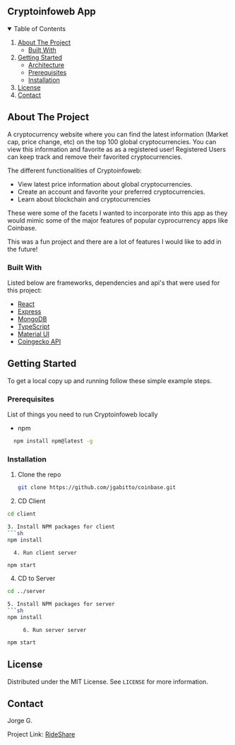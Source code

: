 ## Cryptoinfoweb App

<!-- TABLE OF CONTENTS -->
<details open="open">
  <summary>Table of Contents</summary>
  <ol>
    <li>
      <a href="#about-the-project">About The Project</a>
      <ul>
        <li><a href="#built-with">Built With</a></li>
      </ul>
    </li>
    <li>
      <a href="#getting-started">Getting Started</a>
      <ul>
         <li><a href="#architecture">Architecture</a></li>
        <li><a href="#prerequisites">Prerequisites</a></li>
        <li><a href="#installation">Installation</a></li>
      </ul>
    </li>
    <li><a href="#license">License</a></li>
    <li><a href="#contact">Contact</a></li>
  </ol>
</details>

<!-- ABOUT THE PROJECT -->

## About The Project

A cryptocurrency website where you can find the latest information (Market cap, price change, etc) on the top 100 global cryptocurrencies. You can view this information and favorite as as a registered user! Registered Users can keep track and remove their favorited cryptocurrencies.

The different functionalities of Cryptoinfoweb:

- View latest price information about global cryptocurrencies.
- Create an account and favorite your preferred cryptocurrencies.
- Learn about blockchain and cryptocurrencies

These were some of the facets I wanted to incorporate into this app as they would mimic some of the major features of popular cyprocurrency apps like Coinbase. 

This was a fun project and there are a lot of features I would like to add in the future!

### Built With

Listed below are frameworks, dependencies and api's that were used for this project:

- [React](https://reactjs.org/)
- [Express](https://expressjs.com/)
- [MongoDB](https://www.mongodb.com//)
- [TypeScript](https://www.typescriptlang.org/)
- [Material UI](https://mui.com/)
- [Coingecko API](https://www.coingecko.com/en/api)

<!-- GETTING STARTED -->

## Getting Started

To get a local copy up and running follow these simple example steps.

### Prerequisites

List of things you need to run Cryptoinfoweb locally

- npm
```sh
  npm install npm@latest -g
  ```
### Installation

1. Clone the repo
   ```sh
   git clone https://github.com/jgabitto/coinbase.git
   
 2. CD Client
   ```sh
   cd client
   
   3. Install NPM packages for client
   ```sh
   npm install
   ```
      4. Run client server
   ```sh
   npm start
   ```
 4. CD to Server
   ```sh
   cd ../server
   
   5. Install NPM packages for server
   ```sh
   npm install
   ```
         6. Run server server
   ```sh
   npm start
   ```
<!-- LICENSE -->

## License

Distributed under the MIT License. See `LICENSE` for more information.

<!-- CONTACT -->

## Contact

Jorge G.

Project Link: [RideShare](https://github.com/jgabitto/ctd_final_project_frontend#about-the-project)
